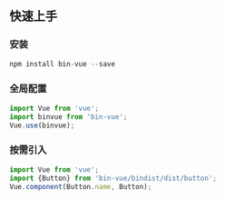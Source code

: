 ## 快速上手

### 安装

```javascript
npm install bin-vue --save
```

### 全局配置

```javascript
import Vue from 'vue';
import binvue from 'bin-vue';
Vue.use(binvue);
```

### 按需引入

```javascript
import Vue from 'vue';
import {Button} from 'bin-vue/bindist/dist/button';
Vue.component(Button.name, Button);
```